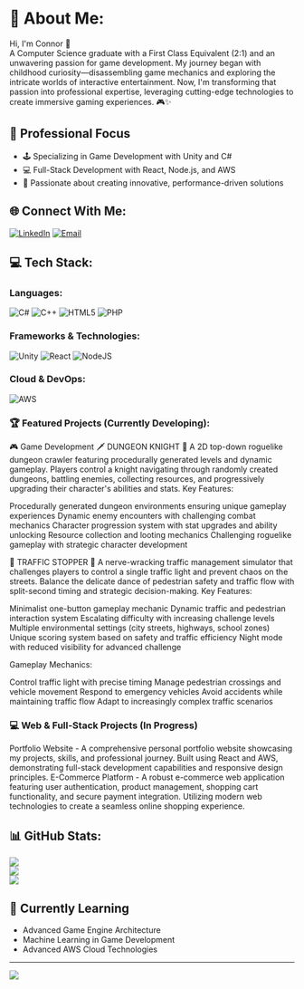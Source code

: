 # 💫 About Me:
Hi, I'm Connor 👋<br>
A Computer Science graduate with a First Class Equivalent (2:1) and an unwavering passion for game development. My journey began with childhood curiosity—disassembling game mechanics and exploring the intricate worlds of interactive entertainment. Now, I'm transforming that passion into professional expertise, leveraging cutting-edge technologies to create immersive gaming experiences. 🎮✨

## 🚀 Professional Focus
- 🕹️ Specializing in Game Development with Unity and C#
- 💻 Full-Stack Development with React, Node.js, and AWS
- 🧠 Passionate about creating innovative, performance-driven solutions

## 🌐 Connect With Me:
[![LinkedIn](https://img.shields.io/badge/LinkedIn-%230077B5.svg?logo=linkedin&logoColor=white)](https://linkedin.com/in/connor-ferns-08a2b5178/)
[![Email](https://img.shields.io/badge/Email-D14836?style=for-the-badge&logo=gmail&logoColor=white)](mailto:connorferns@gmail.com)

## 💻 Tech Stack:
### Languages:
![C#](https://img.shields.io/badge/c%23-%23239120.svg?style=for-the-badge&logo=csharp&logoColor=white) 
![C++](https://img.shields.io/badge/c++-%2300599C.svg?style=for-the-badge&logo=c%2B%2B&logoColor=white) 
![HTML5](https://img.shields.io/badge/html5-%23E34F26.svg?style=for-the-badge&logo=html5&logoColor=white) 
![PHP](https://img.shields.io/badge/php-%23777BB4.svg?style=for-the-badge&logo=php&logoColor=white)

### Frameworks & Technologies:
![Unity](https://img.shields.io/badge/unity-%23000000.svg?style=for-the-badge&logo=unity&logoColor=white)
![React](https://img.shields.io/badge/react-%2320232a.svg?style=for-the-badge&logo=react&logoColor=%2361DAFB) 
![NodeJS](https://img.shields.io/badge/node.js-6DA55F?style=for-the-badge&logo=node.js&logoColor=white)

### Cloud & DevOps:
![AWS](https://img.shields.io/badge/AWS-%23FF9900.svg?style=for-the-badge&logo=amazon-aws&logoColor=white)

### 🏆 Featured Projects (Currently Developing):
🎮 Game Development
🗡️ DUNGEON KNIGHT 🏰
A 2D top-down roguelike dungeon crawler featuring procedurally generated levels and dynamic gameplay. Players control a knight navigating through randomly created dungeons, battling enemies, collecting resources, and progressively upgrading their character's abilities and stats.
Key Features:

Procedurally generated dungeon environments ensuring unique gameplay experiences
Dynamic enemy encounters with challenging combat mechanics
Character progression system with stat upgrades and ability unlocking
Resource collection and looting mechanics
Challenging roguelike gameplay with strategic character development

🚦 TRAFFIC STOPPER 🚨
A nerve-wracking traffic management simulator that challenges players to control a single traffic light and prevent chaos on the streets. Balance the delicate dance of pedestrian safety and traffic flow with split-second timing and strategic decision-making.
Key Features:

Minimalist one-button gameplay mechanic
Dynamic traffic and pedestrian interaction system
Escalating difficulty with increasing challenge levels
Multiple environmental settings (city streets, highways, school zones)
Unique scoring system based on safety and traffic efficiency
Night mode with reduced visibility for advanced challenge

Gameplay Mechanics:

Control traffic light with precise timing
Manage pedestrian crossings and vehicle movement
Respond to emergency vehicles
Avoid accidents while maintaining traffic flow
Adapt to increasingly complex traffic scenarios

### 💻 Web & Full-Stack Projects (In Progress)

Portfolio Website - A comprehensive personal portfolio website showcasing my projects, skills, and professional journey. Built using React and AWS, demonstrating full-stack development capabilities and responsive design principles.
E-Commerce Platform - A robust e-commerce web application featuring user authentication, product management, shopping cart functionality, and secure payment integration. Utilizing modern web technologies to create a seamless online shopping experience.

## 📊 GitHub Stats:
![](https://github-readme-stats.vercel.app/api?username=Connor-Ferns&theme=dark&hide_border=false&include_all_commits=true&count_private=true)<br/>
![](https://github-readme-streak-stats.herokuapp.com/?user=Connor-Ferns&theme=dark&hide_border=false)<br/>
![](https://github-readme-stats.vercel.app/api/top-langs/?username=Connor-Ferns&theme=dark&hide_border=false&include_all_commits=true&count_private=true&layout=compact)

## 🌱 Currently Learning
- Advanced Game Engine Architecture
- Machine Learning in Game Development
- Advanced AWS Cloud Technologies

---
[![](https://visitcount.itsvg.in/api?id=Connor-Ferns&icon=0&color=0)](https://visitcount.itsvg.in)